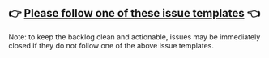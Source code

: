 ## 👉 [Please follow one of these issue templates](https://github.com/ahnpnl/jest-angular/issues/new/choose) 👈

Note: to keep the backlog clean and actionable, issues may be immediately closed if they do not follow one of the above issue templates.
